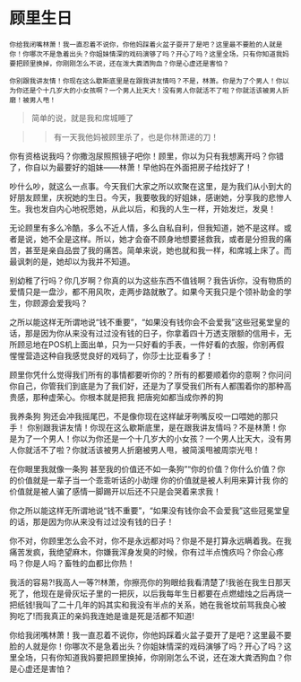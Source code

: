
# 顾里生日

`你给我闭嘴林萧！我一直忍着不说你，你他妈踩着火盆子耍开了是吧？这里最不要脸的人就是你！你哪次不是急着出头？你姐妹情深的戏码演够了吗？开心了吗？这里全场，只有你知道我妈要把顾里换掉，你刚刚怎么不说，还在泼大粪洒狗血？你是心虚还是害怕？`

`你别跟我讲友情！你现在这么歇斯底里是在跟我讲友情吗？不是，林萧。你是为了个男人！你以为你还是个十几岁大的小女孩啊？一个男人比天大！没有男人你就活不了啦？你就活该被男人折磨！被男人甩！`

> 简单的说，就是我和席城睡了

>> 有一天我他妈被顾里杀了，也是你林萧递的刀！

你有资格说我吗？你撒泡尿照照镜子吧你！顾里，你以为只有我想离开吗？你错了，你自以为最要好的姐妹——林萧！早他妈在外面把房子给找好了！

吵什么吵，就这么一点事。今天我们大家之所以欢聚在这里，是为我们从小到大的好朋友顾里，庆祝她的生日。今天，我要敬我的好姐妹，感谢她，分享我的悲惨人生。我也发自内心地祝愿她，从此以后，和我的人生一样，开始发烂，发臭！

无论顾里有多么冷酷，多么不近人情，多么自私自利，但我知道，她不是这样。或者是说，她不全是这样。所以，她才会奋不顾身地想要拯救我，或者是分担我的痛苦，甚至是亲自品尝了我的痛苦。简单来说，她也就和我一样，和席城上床了。而最讽刺的是，她却以为我并不知道。

别幼稚了行吗？你几岁啊？你真的以为这些东西不值钱啊？我告诉你，没有物质的爱情只是一盘沙，都不用风吹，走两步路就散了。如果今天我只是个领补助金的学生，你顾源会爱我吗？

之所以能这样无所谓地说“钱不重要”，“如果没有钱你会不会爱我”这些冠冕堂皇的话，那是因为你从来没有过过没有钱的日子，你拿着四十万透支限额的信用卡，无所顾忌地在POS机上面出单，只为一只好看的手表，一件好看的衣服，你别再假惺惺营造这种自我感觉良好的戏码了，你莎士比亚看多了！

顾里你凭什么觉得我们所有的事情都要听你的？所有的都要顺着你的意啊？你问问你自己，你管我们到底是为了我们好，还是为了享受我们所有人都围着你的那种高贵感，那种虚荣心。你根本就是把我 把唐宛如都当成你养的狗

我养条狗 狗还会冲我摇尾巴，不是像你现在这样龇牙咧嘴反咬一口喂她的那只手！ 你别跟我讲友情！你现在这么歇斯底里，是在跟我讲友情吗？不是林萧！你是为了一个男人！你以为你还是一个十几岁大的小女孩？一个男人比天大，没有男人你就活不了啦？你就活该被男人折磨被男人甩，被简溪甩被周崇光甩！

在你眼里我就像一条狗 甚至我的价值还不如一条狗”“你的价值？你什么价值？你的价值就是一辈子当一个乖乖听话的小助理 你的价值就是被人利用来算计我 你的价值就是被人骗了感情一脚踢开以后还不只是会哭着来求我！

你之所以能这样无所谓地说“钱不重要”，“如果没有钱你会不会爱我”这些冠冕堂皇的话，那是因为你从来没有过过没有钱的日子！

你不对，你顾里怎么会不对，你不是永远都对吗？你是不是打算永远瞒着我。在我痛苦发疯，我绝望麻木，你嫌我浑身发臭的时候，你有过半点愧疚吗？你会心疼吗？你是人吗？畜牲的血都比你热！

我活的容易?!我高人一等?!林萧，你擦亮你的狗眼给我看清楚了!我爸在我生日那天死了，他现在是骨灰坛子里的一把灰，以后我每年生日都要在点燃蜡烛之后再烧一把纸钱!我叫了二十几年的妈其实和我没有半点的关系，她在我爸坟前骂我良心被狗吃了!而我真正的亲妈我连她是谁是死是活都不知道!

你给我闭嘴林萧！我一直忍着不说你，你他妈踩着火盆子耍开了是吧？这里最不要脸的人就是你！你哪次不是急着出头？你姐妹情深的戏码演够了吗？开心了吗？这里全场，只有你知道我妈要把顾里换掉，你刚刚怎么不说，还在泼大粪洒狗血？你是心虚还是害怕？

